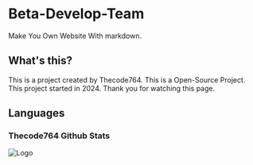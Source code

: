 # Beta-Develop-Team
Make You Own Website
With markdown.
## What's this?
This is a project created by Thecode764.
This is a Open-Source Project.
This project started in 2024.
Thank you for watching this page.
## Languages
### Thecode764 Github Stats
![Logo](https://github-readme-stats.vercel.app/api/top-langs/?username=BetaDevelopTeam&layout=compact)